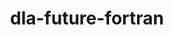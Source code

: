 ---
title: "dla-future-fortran"
layout: cache
categories: [package, develop-2025-02-23]
meta: {"compilers": ["gcc@=11.4.0"], "num_specs": 2, "num_specs_by_stack": {"e4s": 1, "e4s-neoverse-v2": 1, "root": 2}, "oss": ["ubuntu22.04"], "platforms": ["linux"], "stacks": ["e4s", "e4s-neoverse-v2", "root"], "targets": ["neoverse_v2", "x86_64_v3"], "versions": ["0.3.0"]}
spec_details: [{"compiler": "gcc@=11.4.0", "hash": "2os22rdin4uztyl42tmjfmnivzmtzsnp", "os": "ubuntu22.04", "platform": "linux", "size": "-", "stacks": ["e4s", "root"], "tarball": "https://binaries.spack.io/develop-2025-02-23/build_cache/linux-ubuntu22.04-x86_64_v3/gcc-11.4.0/dla-future-fortran-0.3.0/linux-ubuntu22.04-x86_64_v3-gcc-11.4.0-dla-future-fortran-0.3.0-2os22rdin4uztyl42tmjfmnivzmtzsnp.spack", "target": "x86_64_v3", "variants": ["build_system=cmake", "build_type=Release", "generator=ninja", "~ipo", "+shared", "~test"], "versions": ["0.3.0"]}, {"compiler": "gcc@=11.4.0", "hash": "u4d7ptxp3uebm6aym7hsvgt7bvmmhoi7", "os": "ubuntu22.04", "platform": "linux", "size": "-", "stacks": ["e4s-neoverse-v2", "root"], "tarball": "https://binaries.spack.io/develop-2025-02-23/build_cache/linux-ubuntu22.04-neoverse_v2/gcc-11.4.0/dla-future-fortran-0.3.0/linux-ubuntu22.04-neoverse_v2-gcc-11.4.0-dla-future-fortran-0.3.0-u4d7ptxp3uebm6aym7hsvgt7bvmmhoi7.spack", "target": "neoverse_v2", "variants": ["build_system=cmake", "build_type=Release", "generator=ninja", "~ipo", "+shared", "~test"], "versions": ["0.3.0"]}]
---